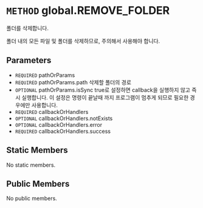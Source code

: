 # `METHOD` global.REMOVE_FOLDER
폴더를 삭제합니다.

폴더 내의 모든 파일 및 폴더를 삭제하므로, 주의해서 사용해야 합니다.

## Parameters
* `REQUIRED` pathOrParams 
* `REQUIRED` pathOrParams.path	삭제할  폴더의 경로
* `OPTIONAL` pathOrParams.isSync	true로  설정하면 callback을 실행하지 않고 즉시 실행합니다. 이 설정은 명령이 끝날때 까지 프로그램이 멈추게 되므로 필요한 경우에만 사용합니다.
* `REQUIRED` callbackOrHandlers 
* `OPTIONAL` callbackOrHandlers.notExists 
* `OPTIONAL` callbackOrHandlers.error 
* `REQUIRED` callbackOrHandlers.success 

## Static Members
No static members.

## Public Members
No public members.
